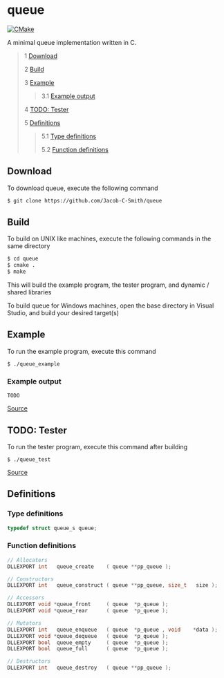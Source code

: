 # queue
[![CMake](https://github.com/Jacob-C-Smith/queue/actions/workflows/cmake.yml/badge.svg)](https://github.com/Jacob-C-Smith/queue/actions/workflows/cmake.yml)
 
 A minimal queue implementation written in C. 
 
 > 1 [Download](#download)
 >
 > 2 [Build](#build)
 >
 > 3 [Example](#example)
 >
 >> 3.1 [Example output](#example-output)
 >
 > 4 [TODO: Tester](#tester)
 >
 > 5 [Definitions](#definitions)
 >
 >> 5.1 [Type definitions](#type-definitions)
 >>
 >> 5.2 [Function definitions](#function-definitions)

 ## Download
 To download queue, execute the following command
 ```bash
 $ git clone https://github.com/Jacob-C-Smith/queue
 ```
 ## Build
 To build on UNIX like machines, execute the following commands in the same directory
 ```bash
 $ cd queue
 $ cmake .
 $ make
 ```
  This will build the example program, the tester program, and dynamic / shared libraries

  To build queue for Windows machines, open the base directory in Visual Studio, and build your desired target(s)
 ## Example
 To run the example program, execute this command
 ```
 $ ./queue_example
 ```
 ### Example output
 ```
 TODO
 ```
 [Source](main.c)
## TODO: Tester
 To run the tester program, execute this command after building
 ```
 $ ./queue_test
 ```
 [Source](queue_test.c)
 ## Definitions
 ### Type definitions
 ```c
 typedef struct queue_s queue;
 ```
 ### Function definitions
 ```c 
// Allocaters
DLLEXPORT int   queue_create    ( queue **pp_queue );

// Constructors
DLLEXPORT int   queue_construct ( queue **pp_queue, size_t   size );

// Accessors
DLLEXPORT void *queue_front     ( queue  *p_queue );
DLLEXPORT void *queue_rear      ( queue  *p_queue );

// Mutators
DLLEXPORT int   queue_enqueue   ( queue  *p_queue , void    *data );
DLLEXPORT void *queue_dequeue   ( queue  *p_queue );
DLLEXPORT bool  queue_empty     ( queue  *p_queue );
DLLEXPORT bool  queue_full      ( queue  *p_queue );

// Destructors
DLLEXPORT int   queue_destroy   ( queue **pp_queue );
 ```